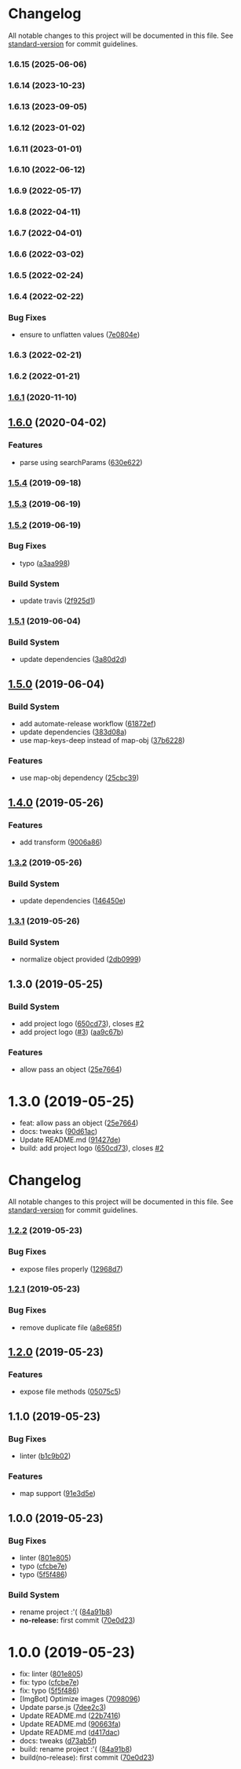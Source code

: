 # Changelog

All notable changes to this project will be documented in this file. See [standard-version](https://github.com/conventional-changelog/standard-version) for commit guidelines.

### 1.6.15 (2025-06-06)

### 1.6.14 (2023-10-23)

### 1.6.13 (2023-09-05)

### 1.6.12 (2023-01-02)

### 1.6.11 (2023-01-01)

### 1.6.10 (2022-06-12)

### 1.6.9 (2022-05-17)

### 1.6.8 (2022-04-11)

### 1.6.7 (2022-04-01)

### 1.6.6 (2022-03-02)

### 1.6.5 (2022-02-24)

### 1.6.4 (2022-02-22)


### Bug Fixes

* ensure to unflatten values ([7e0804e](https://github.com/Kikobeats/to-query/commit/7e0804e20dc96c141f0dbb7ffe81a84c738b2371))

### 1.6.3 (2022-02-21)

### 1.6.2 (2022-01-21)

### [1.6.1](https://github.com/Kikobeats/to-query/compare/v1.6.0...v1.6.1) (2020-11-10)

## [1.6.0](https://github.com/Kikobeats/to-query/compare/v1.5.4...v1.6.0) (2020-04-02)


### Features

* parse using searchParams ([630e622](https://github.com/Kikobeats/to-query/commit/630e6226ed6d82d5f65244e1fdde9b7af20f0ba6))

### [1.5.4](https://github.com/Kikobeats/to-query/compare/v1.5.3...v1.5.4) (2019-09-18)

### [1.5.3](https://github.com/Kikobeats/to-query/compare/v1.5.2...v1.5.3) (2019-06-19)



### [1.5.2](https://github.com/Kikobeats/to-query/compare/v1.5.1...v1.5.2) (2019-06-19)


### Bug Fixes

* typo ([a3aa998](https://github.com/Kikobeats/to-query/commit/a3aa998))


### Build System

* update travis ([2f925d1](https://github.com/Kikobeats/to-query/commit/2f925d1))



### [1.5.1](https://github.com/Kikobeats/to-query/compare/v1.5.0...v1.5.1) (2019-06-04)


### Build System

* update dependencies ([3a80d2d](https://github.com/Kikobeats/to-query/commit/3a80d2d))



## [1.5.0](https://github.com/Kikobeats/to-query/compare/v1.4.0...v1.5.0) (2019-06-04)


### Build System

* add automate-release workflow ([61872ef](https://github.com/Kikobeats/to-query/commit/61872ef))
* update dependencies ([383d08a](https://github.com/Kikobeats/to-query/commit/383d08a))
* use map-keys-deep instead of map-obj ([37b6228](https://github.com/Kikobeats/to-query/commit/37b6228))


### Features

* use map-obj dependency ([25cbc39](https://github.com/Kikobeats/to-query/commit/25cbc39))



## [1.4.0](https://github.com/Kikobeats/to-query/compare/v1.3.2...v1.4.0) (2019-05-26)


### Features

* add transform ([9006a86](https://github.com/Kikobeats/to-query/commit/9006a86))



### [1.3.2](https://github.com/Kikobeats/to-query/compare/v1.3.1...v1.3.2) (2019-05-26)


### Build System

* update dependencies ([146450e](https://github.com/Kikobeats/to-query/commit/146450e))



### [1.3.1](https://github.com/Kikobeats/to-query/compare/v1.2.2...v1.3.1) (2019-05-26)


### Build System

* normalize object provided ([2db0999](https://github.com/Kikobeats/to-query/commit/2db0999))



## 1.3.0 (2019-05-25)


### Build System

* add project logo ([650cd73](https://github.com/Kikobeats/to-query/commit/650cd73)), closes [#2](https://github.com/Kikobeats/to-query/issues/2)
* add project logo ([#3](https://github.com/Kikobeats/to-query/issues/3)) ([aa9c67b](https://github.com/Kikobeats/to-query/commit/aa9c67b))


### Features

* allow pass an object ([25e7664](https://github.com/Kikobeats/to-query/commit/25e7664))



<a name="1.3.0"></a>
# 1.3.0 (2019-05-25)

* feat: allow pass an object ([25e7664](https://github.com/Kikobeats/to-query/commit/25e7664))
* docs: tweaks ([90d61ac](https://github.com/Kikobeats/to-query/commit/90d61ac))
* Update README.md ([91427de](https://github.com/Kikobeats/to-query/commit/91427de))
* build: add project logo ([650cd73](https://github.com/Kikobeats/to-query/commit/650cd73)), closes [#2](https://github.com/Kikobeats/to-query/issues/2)



# Changelog

All notable changes to this project will be documented in this file. See [standard-version](https://github.com/conventional-changelog/standard-version) for commit guidelines.

### [1.2.2](https://github.com/Kikobeats/to-query/compare/v1.2.1...v1.2.2) (2019-05-23)


### Bug Fixes

* expose files properly ([12968d7](https://github.com/Kikobeats/to-query/commit/12968d7))



### [1.2.1](https://github.com/Kikobeats/to-query/compare/v1.2.0...v1.2.1) (2019-05-23)


### Bug Fixes

* remove duplicate file ([a8e685f](https://github.com/Kikobeats/to-query/commit/a8e685f))



## [1.2.0](https://github.com/Kikobeats/to-query/compare/v1.1.0...v1.2.0) (2019-05-23)


### Features

* expose file methods ([05075c5](https://github.com/Kikobeats/to-query/commit/05075c5))



## 1.1.0 (2019-05-23)


### Bug Fixes

* linter ([b1c9b02](https://github.com/Kikobeats/to-query/commit/b1c9b02))


### Features

* map support ([91e3d5e](https://github.com/Kikobeats/to-query/commit/91e3d5e))



## 1.0.0 (2019-05-23)


### Bug Fixes

* linter ([801e805](https://github.com/Kikobeats/to-query/commit/801e805))
* typo ([cfcbe7e](https://github.com/Kikobeats/to-query/commit/cfcbe7e))
* typo ([5f5f486](https://github.com/Kikobeats/to-query/commit/5f5f486))


### Build System

* rename project :'( ([84a91b8](https://github.com/Kikobeats/to-query/commit/84a91b8))
* **no-release:** first commit ([70e0d23](https://github.com/Kikobeats/to-query/commit/70e0d23))



<a name="1.0.0"></a>
# 1.0.0 (2019-05-23)

* fix: linter ([801e805](https://github.com/Kikobeats/to-query/commit/801e805))
* fix: typo ([cfcbe7e](https://github.com/Kikobeats/to-query/commit/cfcbe7e))
* fix: typo ([5f5f486](https://github.com/Kikobeats/to-query/commit/5f5f486))
* [ImgBot] Optimize images ([7098096](https://github.com/Kikobeats/to-query/commit/7098096))
* Update parse.js ([7dee2c3](https://github.com/Kikobeats/to-query/commit/7dee2c3))
* Update README.md ([22b7416](https://github.com/Kikobeats/to-query/commit/22b7416))
* Update README.md ([90663fa](https://github.com/Kikobeats/to-query/commit/90663fa))
* Update README.md ([d417dac](https://github.com/Kikobeats/to-query/commit/d417dac))
* docs: tweaks ([d73ab5f](https://github.com/Kikobeats/to-query/commit/d73ab5f))
* build: rename project :'( ([84a91b8](https://github.com/Kikobeats/to-query/commit/84a91b8))
* build(no-release): first commit ([70e0d23](https://github.com/Kikobeats/to-query/commit/70e0d23))
